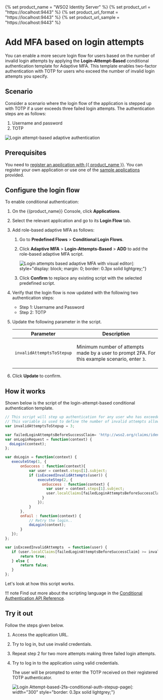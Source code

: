 {% set product_name = "WSO2 Identity Server" %}
{% set product_url = "https://localhost:9443" %}
{% set product_url_format = "https://localhost:9443" %}
{% set product_url_sample = "https://localhost:9443" %}

# Add MFA based on login attempts

You can enable a more secure login flow for users based on the number of invalid login attempts by applying the **Login-Attempt-Based** conditional authentication template for Adaptive MFA. This template enables two-factor authentication with TOTP for users who exceed the number of invalid login attempts you specify.

## Scenario

Consider a scenario where the login flow of the application is stepped up with TOTP if a user exceeds three failed login attempts. The authentication steps are as follows:

1. Username and password
2. TOTP

![Login attempt-based adaptive authentication]({{base_path}}/assets/img/guides/conditional-auth/login-attempt-based-adaptive-auth.png)

## Prerequisites

You need to [register an application with {{ product_name }}]({{base_path}}/guides/applications/). You can register your own application or use one of the [sample applications]({{base_path}}/get-started/try-samples/) provided.

## Configure the login flow

To enable conditional authentication:

1. On the {{product_name}} Console, click **Applications**.

2. Select the relevant application and go to its **Login Flow** tab.

3. Add role-based adaptive MFA as follows:

    1. Go to **Predefined Flows** > **Conditional Login Flows**.

    2. Click **Adaptive MFA** > **Login-Attempts-Based** > **ADD** to add the role-based adaptive MFA script.

        ![Login attempts based adaptive MFA with visual editor]({{base_path}}/assets/img/guides/conditional-auth/login-attempt-based-adaptive-mfa-with-visual-editor.png){: style="display: block; margin: 0; border: 0.3px solid lightgrey;"}

    3. Click **Confirm** to replace any existing script with the selected predefined script.

4. Verify that the login flow is now updated with the following two authentication steps:

    - Step 1: Username and Password
    - Step 2: TOTP

5. Update the following parameter in the script.

      <table>
         <thead>
            <tr>
               <th>Parameter</th>
               <th>Description</th>
            </tr>
         </thead>
         <tbody>
            <tr>
               <td><code>invalidAttemptsToStepup</code></td>
               <td><p> Minimum number of attempts made by a user to prompt 2FA. For this example scenario, enter <code>3</code>.</td>
            </tr>
         </tbody>
      </table>

6. Click **Update** to confirm.

## How it works

Shown below is the script of the login-attempt-based conditional authentication template.

```js
// This script will step up authentication for any user who has exceeded 3 invalid login attempts continuously.
// This variable is used to define the number of invalid attempts allowed before prompting the second facto.
var invalidAttemptsToStepup = 3;

var failedLoginAttemptsBeforeSuccessClaim= 'http://wso2.org/claims/identity/failedLoginAttemptsBeforeSuccess';
var onLoginRequest = function(context) {
  doLogin(context);
};

var doLogin = function(context) {
   executeStep(1, {
       onSuccess : function(context){
           var user = context.steps[1].subject;
           if (isExceedInvalidAttempts(user)) {
               executeStep(2, {
                 onSuccess : function(context) {
                   var user = context.steps[1].subject;
                   user.localClaims[failedLoginAttemptsBeforeSuccessClaim] = "0";
                 }
               });
           }
       },
       onFail : function(context) {
           // Retry the login..
           doLogin(context);
       }
   });
};

var isExceedInvalidAttempts  = function(user) {
   if (user.localClaims[failedLoginAttemptsBeforeSuccessClaim] >= invalidAttemptsToStepup) {
       return true;
   } else {
       return false;
   }
};
```

Let's look at how this script works.

<!-- ADD CONTENT -->

!!! note
      Find out more about the scripting language in the [Conditional Authentication API Reference]({{base_path}}/references/conditional-auth/api-reference/).

## Try it out

Follow the steps given below.

1. Access the application URL.
2. Try to log in, but use invalid credentials.
3. Repeat step 2 for two more attempts making three failed login attempts.
4. Try to log in to the application using valid credentials.

    The user will be prompted to enter the TOTP received on their registered TOTP authenticator.

    ![Login Attempt-based-2fa-conditional-auth-stepup-page]({{base_path}}/assets/img/guides/conditional-auth/totp-step-up.png){: width="300" style="border: 0.3px solid lightgrey;"}
